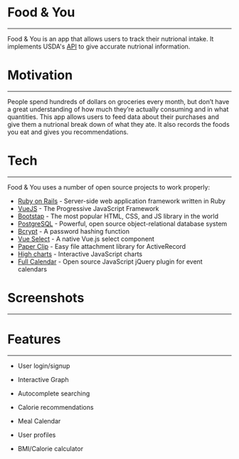# Food & You
***
Food & You is an app that allows users to track their nutrional intake. It implements USDA's [API] to give accurate nutrional information.

# Motivation
***
People spend hundreds of dollars on groceries every month, but don’t have a great understanding of how much they’re actually consuming and in what quantities. This app allows users to feed data about their purchases and give them a nutrional break down of what they ate. It also records the foods you eat and gives you recommendations. 

# Tech
***
Food & You uses a number of open source projects to work properly:

* [Ruby on Rails] - Server-side web application framework written in Ruby
* [VueJS] - The Progressive JavaScript Framework
* [Bootstap] - The most popular HTML, CSS, and JS library in the world
* [PostgreSQL] - Powerful, open source object-relational database system
* [Bcrypt] -  A password hashing function
* [Vue Select] - A native Vue.js select component
* [Paper Clip] - Easy file attachment library for ActiveRecord
* [High charts] - Interactive JavaScript charts
* [Full Calendar] - Open source JavaScript jQuery plugin for event calendars

# Screenshots
***



# Features
***
* User login/signup
* Interactive Graph
* Autocomplete searching
* Calorie recommendations
* Meal Calendar
* User profiles
* BMI/Calorie calculator 



   [API]: <https://ndb.nal.usda.gov/ndb/doc/>
   [VueJS]: <https://vuejs.org/>
   [Ruby on Rails]: <http://rubyonrails.org/>
   [BootStap]: <http://getbootstrap.com/>
   [Full Calendar]: <https://fullcalendar.io/>
   [High Charts]: <https://www.highcharts.com/>
   [PostgreSQL]: <https://www.postgresql.org/>
   [Vue Select]: <http://sagalbot.github.io/vue-select/>
   [Paper Clip]: <https://github.com/thoughtbot/paperclip/>
   [Bcrypt]: <https://github.com/codahale/bcrypt-ruby/>
   
   
   

